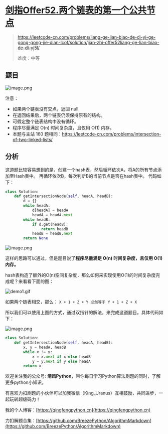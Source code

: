 # [剑指Offer52.两个链表的第一个公共节点](https://leetcode-cn.com/problems/liang-ge-lian-biao-de-di-yi-ge-gong-gong-jie-dian-lcof/solution/jian-zhi-offer52liang-ge-lian-biao-de-di-yj5l/)
> https://leetcode-cn.com/problems/liang-ge-lian-biao-de-di-yi-ge-gong-gong-jie-dian-lcof/solution/jian-zhi-offer52liang-ge-lian-biao-de-di-yj5l/
> 
> 难度：中等

## 题目
![image.png](https://pic.leetcode-cn.com/1626798750-TWmAMY-image.png)

注意：
- 如果两个链表没有交点，返回 null.
- 在返回结果后，两个链表仍须保持原有的结构。
- 可假定整个链表结构中没有循环。
- 程序尽量满足 O(n) 时间复杂度，且仅用 O(1) 内存。
- 本题与主站 160 题相同：https://leetcode-cn.com/problems/intersection-of-two-linked-lists/


## 分析
这道题比较容易想到的是，创建一个hash表，然后循环依次A，将A的所有节点添加至Hash表中。
再循环依次B，每次判断B的当前节点是否在hash表中。
代码如下：
```python
class Solution:
    def getIntersectionNode(self, headA, headB):
        d = {}
        while headA:
            d[headA] = headA
            headA = headA.next
        while headB:
            if d.get(headB):
                return headB
            headB = headB.next
        return None
```
![image.png](https://pic.leetcode-cn.com/1626798816-gkZqaJ-image.png)


这样的思路可以通过，但是题目说了**程序尽量满足 O(n) 时间复杂度，且仅用 O(1) 内存。**

hash表构造了额外的O(n)空间复杂度，那么如何来实现使用O(1)的时间复杂度完成呢？来看看下面的图：

![demo1.gif](https://pic.leetcode-cn.com/1626799286-OwUPSC-demo1.gif)


如果两个链表相交，那么：
`X + 1 + Z + Y 必然等于 Y + 1 + Z + X`

所以我们可以使用上图的方式，通过双指针的解法，来完成这道题目。具体代码如下：

![image.png](https://pic.leetcode-cn.com/1626798689-xAOWDQ-image.png)

```python
class Solution:
    def getIntersectionNode(self, headA, headB):
        x, y = headA, headB
        while x != y:
            x = x.next if x else headB
            y = y.next if y else headA
        return x
```

欢迎关注我的公众号: **清风Python**，带你每日学习Python算法刷题的同时，了解更多python小知识。

有喜欢力扣刷题的小伙伴可以加我微信（King_Uranus）互相鼓励，共同进步，一起玩转超级码力！

我的个人博客：[https://qingfengpython.cn](https://qingfengpython.cn)

力扣解题合集：[https://github.com/BreezePython/AlgorithmMarkdown](https://github.com/BreezePython/AlgorithmMarkdown)